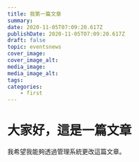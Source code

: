 ```yaml
---
title: 我第一篇文章
summary:
date: 2020-11-05T07:09:20.617Z
publishDate: 2020-11-05T07:09:20.617Z
draft: false
topic: eventsnews
cover_image:
cover_image_alt:
media_image:
media_image_alt:
tags:
categories:
    - first
---
```


# 大家好，這是一篇文章

我希望我能夠透過管理系統更改這篇文章。
